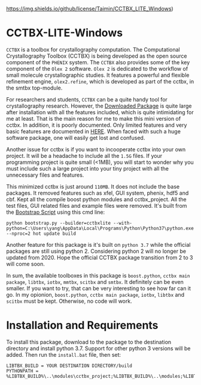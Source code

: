 https://img.shields.io/github/license/Taimin/CCTBX_LITE_Windows)

# CCTBX-LITE-Windows

`CCTBX` is a toolbox for crystallography computation. The Computational Crystallography Toolbox (CCTBX) is being developed as the open source component of the `PHENIX` system. The `CCTBX` also provides some of the key component of the `Olex 2` software. `Olex 2` is dedicated to the workflow of small molecule crystallographic studies. It features a powerful and flexible refinement engine, `olex2.refine`, which is developed as part of the cctbx, in the smtbx top-module.

For researchers and students, `CCTBX` can be a quite handy tool for crystallography research. However, the [Downloaded Package](http://cci.lbl.gov/cctbx_build/) is quite large after installation with all the features included, which is quite intimidating for me at least. That is the main reason for me to make this mini version of cctbx. In addition, it is poorly documented. Only limited features and very basic features are documented in [HERE](https://cci.lbl.gov/cctbx_docs/index.html). When faced with such a huge software package, one will easily get lost and confused.

Another issue for cctbx is if you want to incooperate cctbx into your own project. It will be a headache to include all the `1.5G` files. If your programming project is quite small (<1MB), you will start to wonder why you must include such a large project into your tiny project with all the unnecessary files and features.

This minimized cctbx is just around `110MB`. It does not include the base packages. It removed features such as xfel, GUI system, phenix, hdf5 and cbf. Kept all the compile boost python modules and cctbx_project. All the test files, GUI related files and example files were removed. It's built from the [Bootstrap Script](https://raw.githubusercontent.com/cctbx/cctbx_project/master/libtbx/auto_build/bootstrap.py) using this cmd line:

    python bootstrap.py --builder=cctbxlite --with-python=C:\Users\yang\AppData\Local\Programs\Python\Python37\python.exe --nproc=2 hot update build

Another feature for this package is it's built on `python 3.7` while the official packages are still using python 2. Considering python 2 will no longer be updated from 2020. Hope the official CCTBX package transition from 2 to 3 will come soon.

In sum, the available toolboxes in this package is `boost.python`, `cctbx main package`, `libtbx`, `iotbx`, `mmtbx`, `scitbx` and `smtbx`. It definitely can be even smaller. If you want to try, that can be very interesting to see how far can it go. In my opionion, `boost.python`, `cctbx main package`, `iotbx`, `libtbx` and `scitbx` must be kept. Otherwise, no code will work.

# Installation and Requirements

To install this package, download to the package to the destination directory and install python 3.7. Support for other python 3 versions will be added. Then run the `install.bat` file, then set:

    LIBTBX_BUILD = YOUR DESTINATION DIRECTORY/build
	PYTHONPATH = %LIBTBX_BUILD%\..\modules\cctbx_project;%LIBTBX_BUILD%\..\modules;%LIBTBX_BUILD%\lib